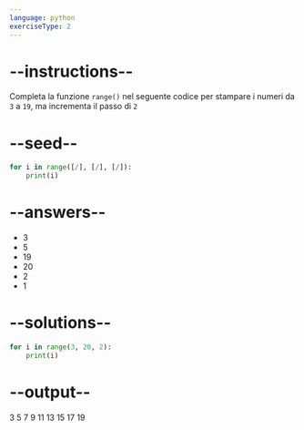 ```yaml
---
language: python
exerciseType: 2
---
```


# --instructions--

Completa la funzione `range()` nel seguente codice per stampare i numeri da `3` a `19`, ma incrementa il passo di `2`

# --seed--

```python
for i in range([/], [/], [/]):
    print(i)
```

# --answers--

- 3
- 5
- 19
- 20
- 2
- 1

# --solutions--

```python
for i in range(3, 20, 2):
    print(i)
```

# --output--

3
5
7
9
11
13
15
17
19
